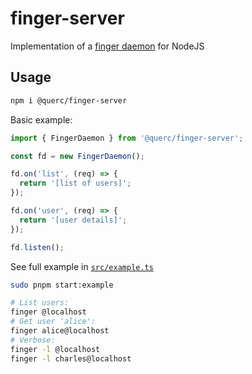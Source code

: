 # finger-server

Implementation of a [finger daemon](<https://en.wikipedia.org/wiki/Finger_(protocol)>) for NodeJS

## Usage

```sh
npm i @querc/finger-server
```

Basic example:

```ts
import { FingerDaemon } from '@querc/finger-server';

const fd = new FingerDaemon();

fd.on('list', (req) => {
  return '[list of users]';
});

fd.on('user', (req) => {
  return '[user details]';
});

fd.listen();
```

See full example in [`src/example.ts`](./src/example.ts)

```sh
sudo pnpm start:example
```

```sh
# List users:
finger @localhost
# Get user 'alice':
finger alice@localhost
# Verbose:
finger -l @localhost
finger -l charles@localhost
```
